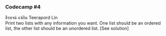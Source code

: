 ### Codecamp #4  
ธีรพจน์ แซ่ลิน Teerapord Lin  
Print two lists with any information you want. One list should be an ordered list, the other list should be an unordered list. [See solution]

